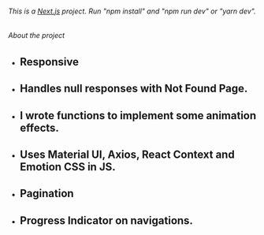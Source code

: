###### This is a [Next.js](https://nextjs.org/) project. Run "npm install" and "npm run dev" or "yarn dev".

###### About the project
- ## Responsive
- ## Handles null responses with Not Found Page.
- ## I wrote functions to implement some animation effects.
- ## Uses Material UI, Axios, React Context and Emotion CSS in JS.
- ## Pagination
- ## Progress Indicator on navigations.

